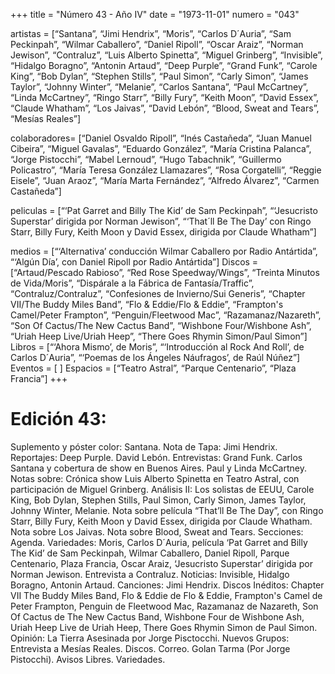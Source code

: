 +++
title = "Número 43 - Año IV"
date = "1973-11-01"
numero = "043"

artistas = [“Santana”, “Jimi Hendrix”, “Moris”, “Carlos D´Auria”, “Sam Peckinpah”, “Wilmar Caballero”, “Daniel Ripoll”, “Oscar Araiz”, “Norman Jewison”, “Contraluz”, “Luis Alberto Spinetta”, “Miguel Grinberg”, “Invisible”, “Hidalgo Boragno”, “Antonin Artaud”, “Deep Purple”, “Grand Funk”, “Carole King”, “Bob Dylan”, “Stephen Stills”, “Paul Simon”, “Carly Simon”, “James Taylor”, “Johnny Winter”, “Melanie”, “Carlos Santana”, “Paul McCartney”, “Linda McCartney”, “Ringo Starr”, “Billy Fury”, “Keith Moon”, “David Essex”, “Claude Whatham”, “Los Jaivas”, “David Lebón”, “Blood, Sweat and Tears”, “Mesías Reales”]

colaboradores= [“Daniel Osvaldo Ripoll”, “Inés Castañeda”, “Juan Manuel Cibeira”, “Miguel Gavalas”, “Eduardo González”, “María Cristina Palanca”, “Jorge Pistocchi”, “Mabel Lernoud”, “Hugo Tabachnik”, “Guillermo Policastro”, “María Teresa González Llamazares”, “Rosa Corgatelli”, “Reggie Eisele”, “Juan Araoz”, “María Marta Fernández”, “Alfredo Álvarez”, “Carmen Castañeda”]

peliculas = [“‘Pat Garret and Billy The Kid’ de Sam Peckinpah”, “‘Jesucristo Superstar’ dirigida por Norman Jewison”, “‘That´ll Be The Day’ con Ringo Starr, Billy Fury, Keith Moon y David Essex, dirigida por Claude Whatham”]

medios = [“‘Alternativa’ conducción Wilmar Caballero por Radio Antártida”, “‘Algún Día’, con Daniel Ripoll por Radio Antártida”]
Discos = [“Artaud/Pescado Rabioso”, “Red Rose Speedway/Wings”, “Treinta Minutos de Vida/Moris”, “Dispárale a la Fábrica de Fantasía/Traffic”, “Contraluz/Contraluz”, “Confesiones de Invierno/Sui Generis”, “Chapter VII/The Buddy Miles Band”, “Flo & Eddie/Flo & Eddie”, “Frampton's Camel/Peter Frampton”, “Penguin/Fleetwood Mac”, “Razamanaz/Nazareth”, “Son Of Cactus/The New Cactus Band”, “Wishbone Four/Wishbone Ash”, “Uriah Heep Live/Uriah Heep”, “There Goes Rhymin Simon/Paul Simon”]
Libros = [“‘Ahora Mismo’, de Moris”, “‘Introducción al Rock And Roll’, de Carlos D´Auria”, “‘Poemas de los Ángeles Náufragos’, de Raúl Núñez”]
Eventos = [ ]
Espacios = [“Teatro Astral”, “Parque Centenario”, “Plaza Francia”]
+++
# Edición 43:
Suplemento y póster color: Santana. 
Nota de Tapa:
Jimi Hendrix. 
Reportajes:
Deep Purple. David Lebón. 
Entrevistas:
Grand Funk. Carlos Santana y cobertura de show en Buenos Aires. Paul y Linda McCartney. 
Notas sobre:
Crónica show Luis Alberto Spinetta en Teatro Astral, con participación de Miguel Grinberg.
Análisis II: Los solistas de EEUU, Carole King, Bob Dylan, Stephen Stills, Paul Simon, Carly Simon, James Taylor, Johnny Winter, Melanie.
Nota sobre película “That’ll Be The Day”, con Ringo Starr, Billy Fury, Keith Moon y David Essex, dirigida por Claude Whatham. 
Nota sobre Los Jaivas.
Nota sobre Blood, Sweat and Tears. 
Secciones:
Agenda. Variedades: Moris, Carlos D´Auria, película ‘Pat Garret and Billy The Kid’ de Sam Peckinpah, Wilmar Caballero, Daniel Ripoll, Parque Centenario, Plaza Francia, Oscar Araiz, ‘Jesucristo Superstar’ dirigida por Norman Jewison. Entrevista a Contraluz. 
Noticias: Invisible, Hidalgo Boragno, Antonin Artaud. 
Canciones: Jimi Hendrix. 
Discos Inéditos: Chapter VII The Buddy Miles Band, Flo & Eddie de Flo & Eddie, Frampton's Camel de Peter Frampton, Penguin de Fleetwood Mac, Razamanaz de Nazareth, Son Of Cactus de The New Cactus Band, Wishbone Four de Wishbone Ash, Uriah Heep Live de Uriah Heep, There Goes Rhymin Simon de Paul Simon. 
Opinión: La Tierra Asesinada por Jorge Pisctocchi. 
Nuevos Grupos: Entrevista a Mesías Reales. 
Discos. Correo. Golan Tarma (Por Jorge Pistocchi). Avisos Libres. Variedades.
